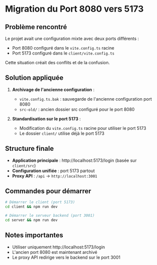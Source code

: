 # Migration du Port 8080 vers 5173

## Problème rencontré
Le projet avait une configuration mixte avec deux ports différents :
- Port 8080 configuré dans le `vite.config.ts` racine
- Port 5173 configuré dans le `client/vite.config.ts`

Cette situation créait des conflits et de la confusion.

## Solution appliquée
1. **Archivage de l'ancienne configuration** :
   - `vite.config.ts.bak` : sauvegarde de l'ancienne configuration port 8080
   - `src-old/` : ancien dossier src configuré pour le port 8080

2. **Standardisation sur le port 5173** :
   - Modification du `vite.config.ts` racine pour utiliser le port 5173
   - Le dossier `client/` utilise déjà le port 5173

## Structure finale
- **Application principale** : http://localhost:5173/login (basée sur `client/src`)
- **Configuration unifiée** : port 5173 partout
- **Proxy API** : `/api` → `http://localhost:3001`

## Commandes pour démarrer
```bash
# Démarrer le client (port 5173)
cd client && npm run dev

# Démarrer le serveur backend (port 3001)
cd server && npm run dev
```

## Notes importantes
- Utiliser uniquement http://localhost:5173/login
- L'ancien port 8080 est maintenant archivé
- Le proxy API redirige vers le backend sur le port 3001 